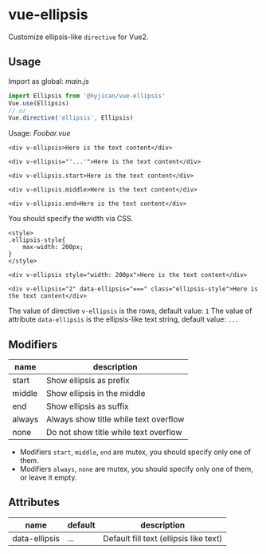 # vue-ellipsis

Customize ellipsis-like `directive` for Vue2. 

## Usage

Import as global: *main.js*

```javascript
import Ellipsis from '@hyjican/vue-ellipsis'
Vue.use(Ellipsis)
// or
Vue.directive('ellipsis', Ellipsis)
```

Usage: *Foobar.vue*

```vue
<div v-ellipsis>Here is the text content</div>

<div v-ellipsis="'...'">Here is the text content</div>

<div v-ellipsis.start>Here is the text content</div>

<div v-ellipsis.middle>Here is the text content</div>

<div v-ellipsis.end>Here is the text content</div>
```

You should specify the width via CSS.

```vue
<style>
.ellipsis-style{
    max-width: 200px;
}
</style>

<div v-ellipsis style="width: 200px">Here is the text content</div>

<div v-ellipsis="2" data-ellipsis="===" class="ellipsis-style">Here is the text content</div>
```

The value of directive `v-ellipsis` is the rows, default value: `1` 
The value of attribute `data-ellipsis` is the ellipsis-like text string, default value: `...`

## Modifiers

|name|description|
|---|---|
|start|Show ellipsis as prefix|
|middle|Show ellipsis in the middle|
|end|Show ellipsis as suffix|
|always|Always show title while text overflow|
|none|Do not show title while text overflow|

- Modifiers `start`, `middle`, `end` are mutex, you should specify only one of them.
- Modifiers `always`, `none` are mutex, you should specify only one of them, or leave it empty.

## Attributes

|name|default|description|
|---|---|---|
|data-ellipsis|...|Default fill text (ellipsis like text)|
